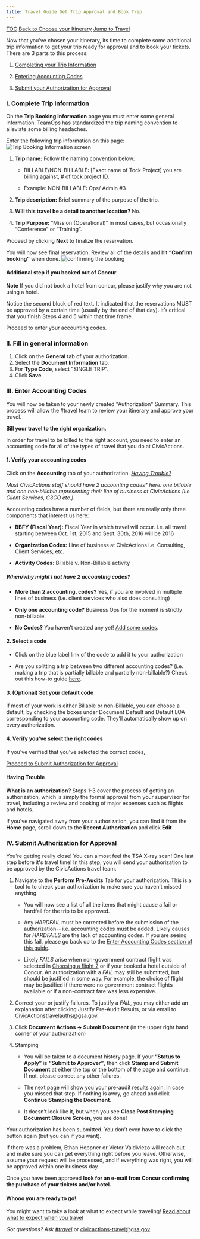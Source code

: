 ```yaml
---
title: Travel Guide Get Trip Approval and Book Trip
---
```


[TOC](/travel-guide-table-of-contents)
[Back to Choose your Itinerary](/travel-guide-2-choose-your-itinerary)
[Jump to Travel](/travel-guide-4-travel)

Now that you've chosen your itinerary, its time to complete some additional trip information to get your trip ready for approval and to book your tickets. There are 3 parts to this process:

1. [Completing your Trip Information](#i-complete-trip-information)

2. [Entering Accounting Codes](#iii-enter-accounting-codes)

3. [Submit your Authorization for Approval](#iv-submit-authorization-for-approval)

### I. Complete Trip Information
On the **Trip Booking Information** page you must enter some general information. TeamOps has standardized the trip naming convention to alleviate some billing headaches.

Enter the following trip information on this page:
<img src="/images/travel/12-trip-name.png" class="travel-guide-hide" alt="Trip Booking Information screen">

1. **Trip name:** Follow the naming convention below:

    * BILLABLE/NON-BILLABLE: [Exact name of Tock Project] you are billing against, # of [tock project ID](http://tock.CivicActions.com/projects).

    * Example: NON-BILLABLE: Ops/ Admin #3

2. **Trip description:** Brief summary of the purpose of the trip.

3. **WIll this travel be a detail to another location?** No.

4. **Trip Purpose:** “Mission (Operational)” in most cases, but occasionally “Conference” or “Training”.

Proceed by clicking **Next** to finalize the reservation.

You will now see final reservation. Review all of the details and hit **“Confirm booking”** when done.
<img src="/images/travel/13-confirm-booking.png" class="travel-guide-hide" alt="confirming the booking">

#### Additional step if you booked out of Concur
**Note** If you did not book a hotel from concur, please justify why you are not using a hotel.

Notice the second block of red text. It indicated that the reservations MUST be approved by a certain time (usually by the end of that day). It’s critical that you finish Steps 4 and 5 within that time frame.

Proceed to enter your accounting codes.

### II. Fill in general information

1. Click on the **General** tab of your authorization.
1. Select the **Document Information** tab.
1. For **Type Code**, select "SINGLE TRIP".
1. Click **Save**.

### III. Enter Accounting Codes
You will now be taken to your newly created "Authorization" Summary. This process will allow the #travel team to review your itinerary and approve your travel.

**Bill your travel to the right organization.**

In order for travel to be billed to the right account, you need to enter an accounting code for all of the types of travel that you do at CivicActions.

#### 1. Verify your accounting codes
Click on the **Accounting** tab of your authorization. [_Having Trouble?_](#having-trouble)

_Most CivicActions staff should have 2 accounting codes* here: one billable and one non-billable representing their line of business at CivicActions (i.e. Client Services, C3CO etc.)._

Accounting codes have a number of fields, but there are really only three components that interest us here:

* **BBFY (Fiscal Year):** Fiscal Year in which travel will occur.
i.e. all travel starting between Oct. 1st, 2015 and Sept. 30th, 2016 will be 2016

* **Organization Codes:** Line of business at CivicActions
i.e. Consulting, Client Services, etc.

* **Activity Codes:** Billable v. Non-Billable activity

##### When/why might I not have 2 accounting codes?

* **More than 2 accounting. codes?** Yes, if you are involved in multiple lines of business (i.e. client services who also does consulting)

* **Only one accounting code?** Business Ops for the moment is strictly non-billable.

* **No Codes?** You haven’t created any yet! [Add some codes](/travel-guide-accounting-codes/#create-accounting-codes).

#### 2. Select a code
* Click on the blue label link of the code to add it to your authorization

* Are you splitting a trip between two different accounting codes? (i.e. making a trip that is partially billable and partially non-billable?) Check out this how-to guide [here](/travel-guide-accounting-codes/#multiple-accounting-codes).

#### 3. (Optional) Set your default code
If most of your work is either Billable or non-Billable, you can choose a default, by checking the boxes under Document Default and Default LOA corresponding to your accounting code. They’ll automatically show up on every authorization.

#### 4. Verify you've select the right codes
If you've verified that you've selected the correct codes,

[Proceed to Submit Authorization for Approval](#iv-submit-authorization-for-approval)

#### Having Trouble
**What is an authorization?** Steps 1-3 cover the process of getting an authorization, which is simply the formal approval from your supervisor for travel, including a review and booking of major expenses such as flights and hotels.

If you've navigated away from your authorization, you can find it from the **Home** page, scroll down to the **Recent Authorization** and click **Edit**

### IV. Submit Authorization for Approval
You're getting really close! You can almost feel the TSA X-ray scan! One last step before it's travel time! In this step, you will send your authorization to be approved by the CivicActions travel team.


1. Navigate to the **Perform Pre-Audits** Tab for your authorization. This is a tool to to check your authorization to make sure you haven’t missed anything.

    * You will now see a list of all the items that might cause a fail or hardfail for the trip to be approved.

    * Any _HARDFAIL_ must be corrected before the submission of the authorization-- i.e. accounting codes must be added. Likely causes for _HARDFAILS_ are the lack of accounting codes. If you are seeing this fail, please go back up to the [Enter Accounting Codes section of this guide](#iii-enter-accounting-codes).

    *  Likely _FAILS_ arise when non-government contract flight was selected in [Choosing a flight 2](/travel-guide-2-choose-your-itinerary/#choose-a-flight) or if your booked a hotel outside of Concur. An authorization with a _FAIL_ may still be submitted, but should be justified in some way. For example, the choice of flight may be justified if there were no government contract flights available or if a non-contract fare was less expensive.

3. Correct your or justify failures. To justify a _FAIL_, you may either add an explanation after clicking Justify Pre-Audit Results, or via email to CivicActionstravelauths@gsa.gov.

4. Click **Document Actions -> Submit Document** (in the upper right hand corner of your authorization)

5. Stamping
   * You will be taken to a document history page. If your **“Status to Apply”** is **“Submit to Approver”**, then click **Stamp and Submit Document** at either the top or the bottom of the page and continue. If not, please correct any other failures.

   * The next page will show you your pre-audit results again, in case you missed that step. If nothing is awry, go ahead and click **Continue Stamping the Document.**

   * It doesn’t look like it, but when you see **Close Post Stamping Document Closure Screen**, you are done!

Your authorization has been submitted. You don’t even have to click the button again (but you can if you want).

If there was a problem, Ethan Heppner or Victor Valdiviezo will reach out and make sure you can get everything right before you leave. Otherwise, assume your request will be processed, and if everything was right, you will be approved within one business day.

Once you have been approved **look for an e-mail from Concur confirming the purchase of your tickets and/or hotel.**

#### Whooo you are ready to go!

You might want to take a look at what to expect while traveling!
[Read about what to expect when you travel](/travel-guide-4-travel/)


*Got questions? Ask [#travel](https://civicactions.slack.com/messages/travel)* or [civicactions-travel@gsa.gov](mailto:civicactions-travel@gsa.gov)
